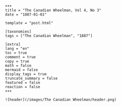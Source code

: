 
    +++
    title = "The Canadian Wheelman, Vol 4, No 3"
    date = "1887-01-01"

    template = "post.html"

    [taxonomies]
    tags = ["The Canadian Wheelman", "1887"]

    [extra]
    lang = "en"
    toc = true
    comment = true
    copy = true
    math = false
    mermaid = false
    display_tags = true
    truncate_summary = false
    featured = false
    reaction = false
    +++

    ![header](/images/The Canadian Wheelman/header.png)

    